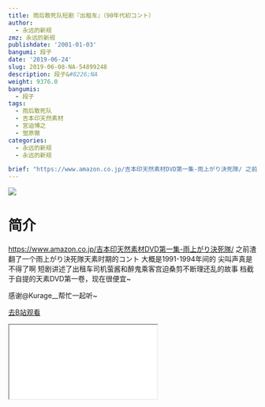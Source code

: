 ```yaml
---
title: 雨后敢死队短剧『出租车』（90年代初コント）
author:
  - 永远的新规
zmz: 永远的新规
publishdate: '2001-01-03'
bangumi: 段子
date: '2019-06-24'
slug: 2019-06-08-NA-54899248
description: 段子&#8226;NA
weight: 9376.0
bangumis:
  - 段子
tags:
  - 雨后敢死队
  - 吉本印天然素材
  - 宮迫博之
  - 蛍原徹
categories:
  - 永远的新规
  - 永远的新规

brief: "https://www.amazon.co.jp/吉本印天然素材DVD第一集-雨上がり決死隊/ 之前渣翻了一个雨上がり決死隊天素时期的コント 大概是1991-1994年间的 尖叫声真是不得了啊 短剧讲述了出租车司机萤酱和醉鬼乘客宫迫桑剪不断理还乱的故事 档截于自提的天素DVD第一卷，现在很便宜~ 感谢@Kurage__帮忙一起听~"
---
```

![](https://raw.githubusercontent.com/tcgriffith/owaraisite/master/static/tmpimg/f5616c59b46939c5e12d89a5f10a08d80f7e83d3.jpg.480.jpg)
# 简介  
https://www.amazon.co.jp/吉本印天然素材DVD第一集-雨上がり決死隊/
之前渣翻了一个雨上がり決死隊天素时期的コント 大概是1991-1994年间的 尖叫声真是不得了啊
短剧讲述了出租车司机萤酱和醉鬼乘客宫迫桑剪不断理还乱的故事
档截于自提的天素DVD第一卷，现在很便宜~

感谢@Kurage__帮忙一起听~  

[去B站观看](https://www.bilibili.com/video/av54899248/)
<div class ="resp-container"><iframe class="testiframe" src="//player.bilibili.com/player.html?aid=54899248"", scrolling="no", allowfullscreen="true" > </iframe></div> 
